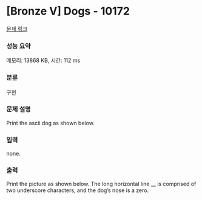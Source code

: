 # [Bronze V] Dogs - 10172 

[문제 링크](https://www.acmicpc.net/problem/10172) 

### 성능 요약

메모리: 13868 KB, 시간: 112 ms

### 분류

구현

### 문제 설명

<p>Print the ascii dog as shown below.</p>

### 입력 

 <p>none.</p>

### 출력 

 <p>Print the picture as shown below. The long horizontal line __ is comprised of two underscore characters, and the dog’s nose is a zero.</p>


